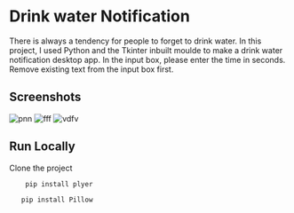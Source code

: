 
# Drink water Notification
There is always a tendency for people to forget to drink water. In this project, I used Python and the Tkinter inbuilt moulde to make a drink water notification  desktop app. In the input box, please enter the time in seconds. Remove existing text from the input box first.

## Screenshots
![pnn](https://user-images.githubusercontent.com/51821426/190385585-9fbfe4a0-e817-4d99-8995-c0bee169e11b.jpg)
![fff](https://user-images.githubusercontent.com/51821426/190385665-7f29e1c1-4c36-4acd-85db-3fe86c6661c0.jpg)
![vdfv](https://user-images.githubusercontent.com/51821426/190385726-8caec9ec-68bb-4190-9f3d-e4bdd66382bb.jpg)
## Run Locally

Clone the project


```bash
    pip install plyer
```


```bash
   pip install Pillow
```
